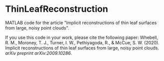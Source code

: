 # ThinLeafReconstruction
MATLAB code for the article "Implicit reconstructions of thin leaf surfaces from large, noisy point clouds".

If you use this code in your work, please cite the following paper:
Whebell, R. M., Moroney, T. J., Turner, I. W., Pethiyagoda, R., & McCue, S. W. (2020). Implicit reconstructions of thin leaf surfaces from large, noisy point clouds. _arXiv preprint arXiv:2009.10286_.
